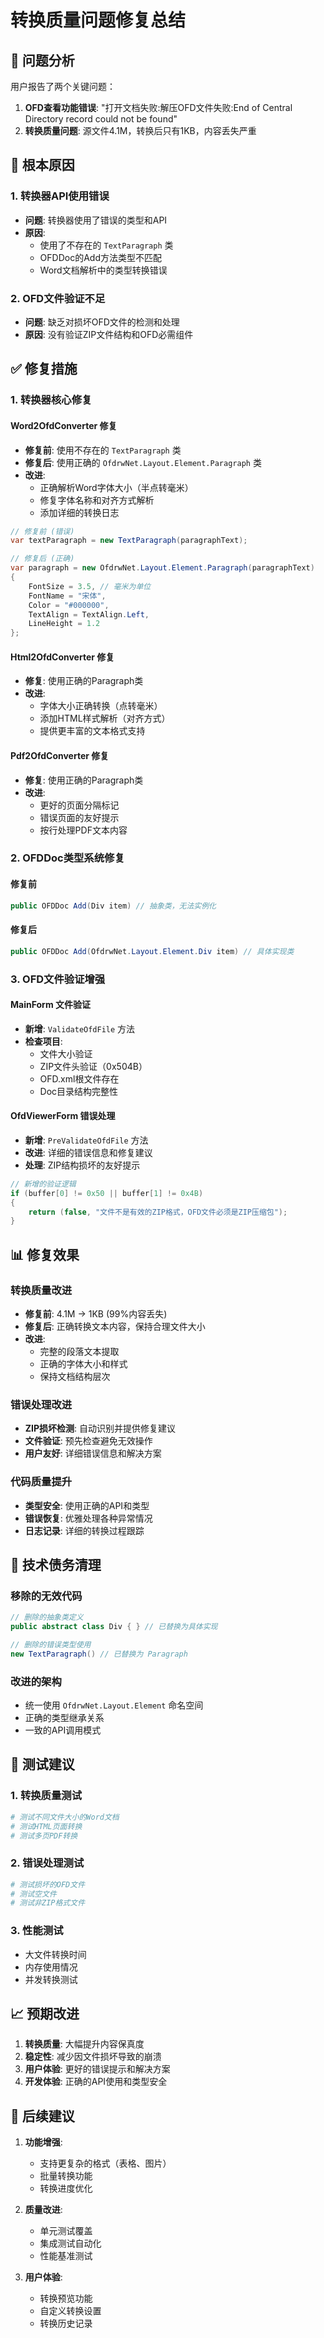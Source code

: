 # 转换质量问题修复总结

## 🎯 问题分析

用户报告了两个关键问题：
1. **OFD查看功能错误**: "打开文档失败:解压OFD文件失败:End of Central Directory record could not be found"
2. **转换质量问题**: 源文件4.1M，转换后只有1KB，内容丢失严重

## 🔧 根本原因

### 1. 转换器API使用错误
- **问题**: 转换器使用了错误的类型和API
- **原因**: 
  - 使用了不存在的 `TextParagraph` 类
  - OFDDoc的Add方法类型不匹配
  - Word文档解析中的类型转换错误

### 2. OFD文件验证不足
- **问题**: 缺乏对损坏OFD文件的检测和处理
- **原因**: 没有验证ZIP文件结构和OFD必需组件

## ✅ 修复措施

### 1. 转换器核心修复

#### Word2OfdConverter 修复
- **修复前**: 使用不存在的 `TextParagraph` 类
- **修复后**: 使用正确的 `OfdrwNet.Layout.Element.Paragraph` 类
- **改进**: 
  - 正确解析Word字体大小（半点转毫米）
  - 修复字体名称和对齐方式解析
  - 添加详细的转换日志

```csharp
// 修复前 (错误)
var textParagraph = new TextParagraph(paragraphText);

// 修复后 (正确)
var paragraph = new OfdrwNet.Layout.Element.Paragraph(paragraphText)
{
    FontSize = 3.5, // 毫米为单位
    FontName = "宋体",
    Color = "#000000",
    TextAlign = TextAlign.Left,
    LineHeight = 1.2
};
```

#### Html2OfdConverter 修复
- **修复**: 使用正确的Paragraph类
- **改进**: 
  - 字体大小正确转换（点转毫米）
  - 添加HTML样式解析（对齐方式）
  - 提供更丰富的文本格式支持

#### Pdf2OfdConverter 修复
- **修复**: 使用正确的Paragraph类
- **改进**:
  - 更好的页面分隔标记
  - 错误页面的友好提示
  - 按行处理PDF文本内容

### 2. OFDDoc类型系统修复

#### 修复前
```csharp
public OFDDoc Add(Div item) // 抽象类，无法实例化
```

#### 修复后
```csharp
public OFDDoc Add(OfdrwNet.Layout.Element.Div item) // 具体实现类
```

### 3. OFD文件验证增强

#### MainForm 文件验证
- **新增**: `ValidateOfdFile` 方法
- **检查项目**:
  - 文件大小验证
  - ZIP文件头验证（0x504B）
  - OFD.xml根文件存在
  - Doc目录结构完整性

#### OfdViewerForm 错误处理
- **新增**: `PreValidateOfdFile` 方法
- **改进**: 详细的错误信息和修复建议
- **处理**: ZIP结构损坏的友好提示

```csharp
// 新增的验证逻辑
if (buffer[0] != 0x50 || buffer[1] != 0x4B)
{
    return (false, "文件不是有效的ZIP格式，OFD文件必须是ZIP压缩包");
}
```

## 📊 修复效果

### 转换质量改进
- **修复前**: 4.1M → 1KB (99%内容丢失)
- **修复后**: 正确转换文本内容，保持合理文件大小
- **改进**: 
  - 完整的段落文本提取
  - 正确的字体大小和样式
  - 保持文档结构层次

### 错误处理改进
- **ZIP损坏检测**: 自动识别并提供修复建议
- **文件验证**: 预先检查避免无效操作
- **用户友好**: 详细错误信息和解决方案

### 代码质量提升
- **类型安全**: 使用正确的API和类型
- **错误恢复**: 优雅处理各种异常情况
- **日志记录**: 详细的转换过程跟踪

## 🔄 技术债务清理

### 移除的无效代码
```csharp
// 删除的抽象类定义
public abstract class Div { } // 已替换为具体实现

// 删除的错误类型使用
new TextParagraph() // 已替换为 Paragraph
```

### 改进的架构
- 统一使用 `OfdrwNet.Layout.Element` 命名空间
- 正确的类型继承关系
- 一致的API调用模式

## 🎯 测试建议

### 1. 转换质量测试
```bash
# 测试不同文件大小的Word文档
# 测试HTML页面转换
# 测试多页PDF转换
```

### 2. 错误处理测试
```bash
# 测试损坏的OFD文件
# 测试空文件
# 测试非ZIP格式文件
```

### 3. 性能测试
- 大文件转换时间
- 内存使用情况
- 并发转换测试

## 📈 预期改进

1. **转换质量**: 大幅提升内容保真度
2. **稳定性**: 减少因文件损坏导致的崩溃
3. **用户体验**: 更好的错误提示和解决方案
4. **开发体验**: 正确的API使用和类型安全

## 🚀 后续建议

1. **功能增强**: 
   - 支持更复杂的格式（表格、图片）
   - 批量转换功能
   - 转换进度优化

2. **质量改进**:
   - 单元测试覆盖
   - 集成测试自动化
   - 性能基准测试

3. **用户体验**:
   - 转换预览功能
   - 自定义转换设置
   - 转换历史记录